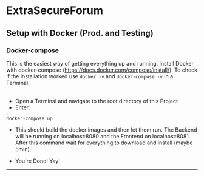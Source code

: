 # ExtraSecureForum
## Setup with Docker (Prod. and Testing)
### Docker-compose
This is the easiest way of getting everything up and running.
Install Docker with docker-compose (https://docs.docker.com/compose/install/).
To check if the installation worked use <code>docker -v</code> and <code>docker-compose -v</code> in a Terminal.
<br>
<br>

- Open a Terminal and navigate to the root directory of this Project
- Enter:
```
docker-compose up
```

- This should build the docker images and then let them run. The Backend will be running on localhost:8080 and the Frontend on localhost:8081.
After this command wait for everything to download and install (maybe 5min).

- You're Done! Yay!

<hr>